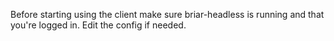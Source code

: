 Before starting using the client make sure briar-headless is running and that you're logged in.
Edit the config if needed.
